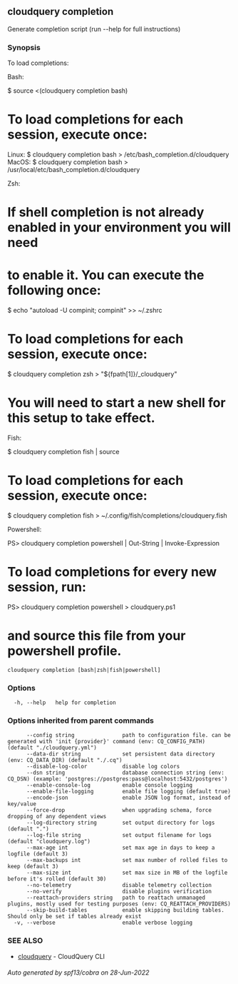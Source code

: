 ## cloudquery completion

Generate completion script (run --help for full instructions)

### Synopsis

To load completions:

Bash:

$ source <(cloudquery completion bash)

# To load completions for each session, execute once:
Linux:
  $ cloudquery completion bash > /etc/bash_completion.d/cloudquery
MacOS:
  $ cloudquery completion bash > /usr/local/etc/bash_completion.d/cloudquery

Zsh:

# If shell completion is not already enabled in your environment you will need
# to enable it.  You can execute the following once:

$ echo "autoload -U compinit; compinit" >> ~/.zshrc

# To load completions for each session, execute once:
$ cloudquery completion zsh > "${fpath[1]}/_cloudquery"

# You will need to start a new shell for this setup to take effect.

Fish:

$ cloudquery completion fish | source

# To load completions for each session, execute once:
$ cloudquery completion fish > ~/.config/fish/completions/cloudquery.fish

Powershell:

PS> cloudquery completion powershell | Out-String | Invoke-Expression

# To load completions for every new session, run:
PS> cloudquery completion powershell > cloudquery.ps1
# and source this file from your powershell profile.


```
cloudquery completion [bash|zsh|fish|powershell]
```

### Options

```
  -h, --help   help for completion
```

### Options inherited from parent commands

```
      --config string               path to configuration file. can be generated with 'init {provider}' command (env: CQ_CONFIG_PATH) (default "./cloudquery.yml")
      --data-dir string             set persistent data directory (env: CQ_DATA_DIR) (default "./.cq")
      --disable-log-color           disable log colors
      --dsn string                  database connection string (env: CQ_DSN) (example: 'postgres://postgres:pass@localhost:5432/postgres')
      --enable-console-log          enable console logging
      --enable-file-logging         enable file logging (default true)
      --encode-json                 enable JSON log format, instead of key/value
      --force-drop                  when upgrading schema, force dropping of any dependent views
      --log-directory string        set output directory for logs (default ".")
      --log-file string             set output filename for logs (default "cloudquery.log")
      --max-age int                 set max age in days to keep a logfile (default 3)
      --max-backups int             set max number of rolled files to keep (default 3)
      --max-size int                set max size in MB of the logfile before it's rolled (default 30)
      --no-telemetry                disable telemetry collection
      --no-verify                   disable plugins verification
      --reattach-providers string   path to reattach unmanaged plugins, mostly used for testing purposes (env: CQ_REATTACH_PROVIDERS)
      --skip-build-tables           enable skipping building tables. Should only be set if tables already exist
  -v, --verbose                     enable verbose logging
```

### SEE ALSO

* [cloudquery](cloudquery.md)	 - CloudQuery CLI

###### Auto generated by spf13/cobra on 28-Jun-2022
